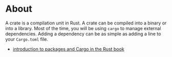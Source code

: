 # About

A crate is a compilation unit in Rust. A crate can be compiled into a binary or into a library. Most of the time, you will be using `cargo` to manage external dependencies. Adding a dependency can be as simple as adding a line to your `Cargo.toml` file.

- [introduction to packages and Cargo in the Rust book](https://doc.rust-lang.org/book/ch07-00-managing-growing-projects-with-packages-crates-and-modules.html)

